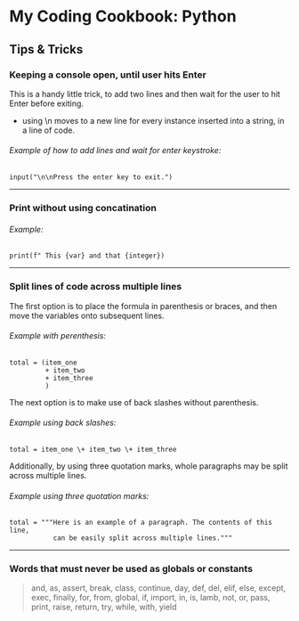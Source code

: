 # My Coding Cookbook: Python

## Tips & Tricks

### Keeping a console open, until user hits Enter

This is a handy little trick, to add two lines and then wait for the user to hit Enter before exiting.

- using \n moves to a new line for every instance inserted into a string, in a line of code.


###### Example of how to add lines and wait for enter keystroke:

```
input("\n\nPress the enter key to exit.")

```

---------

### Print without using concatination

###### Example:

```
print(f" This {var} and that {integer})

```

---------

### Split lines of code across multiple lines

The first option is to place the formula in parenthesis or braces, and then move the variables onto subsequent lines.


###### Example with perenthesis:
```
total = (item_one 
         + item_two 
         + item_three
         )
```

The next option is to make use of back slashes without parenthesis.


###### Example using back slashes:
```
total = item_one \+ item_two \+ item_three         
```

Additionally, by using three quotation marks, whole paragraphs may be split across multiple lines.


###### Example using three quotation marks:
```
total = """Here is an example of a paragraph. The contents of this line, 
           can be easily split across multiple lines."""         
```

---------

### Words that must never be used as **globals** or **constants**
> and, as, assert, break, class, continue, day, def, del, elif, else, except, exec, finally, for, from, global, if, import, in, is, lamb, not, or, pass, print, raise, return, try, while, with, yield

